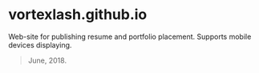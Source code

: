 # vortexlash.github.io
Web-site for publishing resume and portfolio placement. Supports mobile devices displaying.
> June, 2018.
